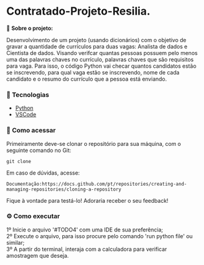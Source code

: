 # Contratado-Projeto-Resilia.

📌 <strong>Sobre o projeto: </strong>

Desenvolvimento de um projeto (usando dicionários) com o objetivo de gravar a quantidade de currículos para duas vagas: Analista de dados e Cientista de dados. Visando verifcar quantas pessoas possuem pelo menos uma das palavras chaves no currículo, palavras chaves que são requisitos para vaga.  Para isso, o código Python vai checar quantos candidatos estão se inscrevendo, para qual vaga estão se inscrevendo, nome de cada candidato e o resumo do currículo que a pessoa está enviando.

### 🚀 <strong>Tecnologias</strong>

- [Python](https://www.python.org/)
- [VSCode](https://code.visualstudio.com/)

### 🔎 <strong>Como acessar</strong>


Primeiramente deve-se clonar o repositório para sua máquina, com o seguinte comando no Git: 

```shell
git clone  
```

Em caso de dúvidas, acesse:
```shell
Documentação:https://docs.github.com/pt/repositories/creating-and-managing-repositories/cloning-a-repository
```

Fique à vontade para testá-lo! Adoraria receber o seu feedback!

### :gear: <strong>Como executar</strong>


1º Inicie o arquivo '#TODO4' com uma IDE de sua preferência; <br/>
2º Execute o arquivo, para isso procure pelo comando 'run python file' ou similar; <br/>
3º A partir do terminal, interaja com a calculadora para verificar amostragem que deseja.
